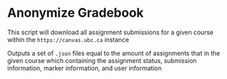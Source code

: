 # Anonymize Gradebook

This script will download all assignment submissions for a given course within the `https://canvas.ubc.ca` instance

Outputs a set of `.json` files equal to the amount of assignments that in the given course which containing the assignment status, submission information, marker information, and user information
